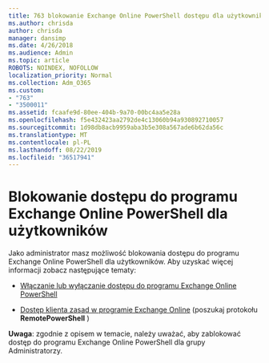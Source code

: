 ```yaml
---
title: 763 blokowanie Exchange Online PowerShell dostępu dla użytkowników
ms.author: chrisda
author: chrisda
manager: dansimp
ms.date: 4/26/2018
ms.audience: Admin
ms.topic: article
ROBOTS: NOINDEX, NOFOLLOW
localization_priority: Normal
ms.collection: Adm_O365
ms.custom:
- "763"
- "3500011"
ms.assetid: fcaafe9d-80ee-404b-9a70-00bc4aa5e28a
ms.openlocfilehash: f5e432423aa2792de4c13060b94a930892710057
ms.sourcegitcommit: 1d98db8acb9959aba3b5e308a567ade6b62da56c
ms.translationtype: MT
ms.contentlocale: pl-PL
ms.lasthandoff: 08/22/2019
ms.locfileid: "36517941"
---
```

# <a name="blocking-exchange-online-powershell-access-for-users"></a>Blokowanie dostępu do programu Exchange Online PowerShell dla użytkowników
Jako administrator masz możliwość blokowania dostępu do programu Exchange Online PowerShell dla użytkowników. Aby uzyskać więcej informacji zobacz następujące tematy:

- [Włączanie lub wyłączanie dostępu do programu Exchange Online PowerShell](https://docs.microsoft.com/powershell/exchange/exchange-online/disable-access-to-exchange-online-powershell)

- [Dostęp klienta zasad w programie Exchange Online](https://technet.microsoft.com/library/mt842508.aspx) (poszukaj protokołu **RemotePowerShell** ) 

**Uwaga**: zgodnie z opisem w temacie, należy uważać, aby zablokować dostęp do programu Exchange Online PowerShell dla grupy Administratorzy.
